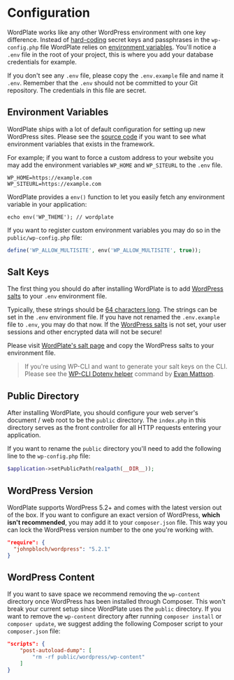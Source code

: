 # Configuration

WordPlate works like any other WordPress environment with one key difference. Instead of [hard-coding](https://en.m.wikipedia.org/wiki/Hard_coding) secret keys and passphrases in the `wp-config.php` file WordPlate relies on [environment variables](https://github.com/vlucas/phpdotenv/blob/ffcaf1dfee56c8830d83d9812efad2a98c08f02e/README.md#why-env). You'll notice a `.env` file in the root of your project, this is where you add your database credentials for example.

If you don't see any `.env` file, please copy the `.env.example` file and name it `.env`. Remember that the `.env` should not be committed to your Git repository. The credentials in this file are secret.

## Environment Variables

WordPlate ships with a lot of default configuration for setting up new WordPress sites. Please see the [source code](https://github.com/wordplate/framework/blob/6e34056cb6f0b4d4070e72b1ffbeca8300b4de9a/src/Application.php#L69-L125) if you want to see what environment variables that exists in the framework.

For example; if you want to force a custom address to your website you may add the environment variables `WP_HOME` and `WP_SITEURL` to the `.env` file.

```
WP_HOME=https://example.com
WP_SITEURL=https://example.com
```

WordPlate provides a `env()` function to let you easily fetch any environment variable in your application:

```
echo env('WP_THEME'); // wordplate
```

If you want to register custom environment variables you may do so in the `public/wp-config.php` file:

```php
define('WP_ALLOW_MULTISITE', env('WP_ALLOW_MULTISITE', true));
```

## Salt Keys

The first thing you should do after installing WordPlate is to add [WordPress salts](https://wordplate.github.io/salt) to your `.env` environment file.

Typically, these strings should be [64 characters long](https://wordplate.github.io/salt). The strings can be set in the `.env` environment file. If you have not renamed the `.env.example` file to `.env`, you may do that now. If the [WordPress salts](https://wordplate.github.io/salt) is not set, your user sessions and other encrypted data will not be secure!

Please visit [WordPlate's salt page](https://wordplate.github.io/salt) and copy the WordPress salts to your environment file.

> If you're using WP-CLI and want to generate your salt keys on the CLI. Please see the [WP-CLI Dotenv helper](https://aaemnnost.tv/wp-cli-commands/dotenv) command by [Evan Mattson](https://github.com/aaemnnosttv).

## Public Directory

After installing WordPlate, you should configure your web server's document / web root to be the `public` directory. The `index.php` in this directory serves as the front controller for all HTTP requests entering your application.

If you want to rename the `public` directory you'll need to add the following line to the `wp-config.php` file:

```php
$application->setPublicPath(realpath(__DIR__));
```

## WordPress Version

WordPlate supports WordPress 5.2+ and comes with the latest version out of the box. If you want to configure an exact version of WordPress, **which isn't recommended**, you may add it to your `composer.json` file. This way you can lock the WordPress version number to the one you're working with.

```json
"require": {
  "johnpbloch/wordpress": "5.2.1"
}
```

## WordPress Content

If you want to save space we recommend removing the `wp-content` directory once WordPress has been installed through Composer. This won't break your current setup since WordPlate uses the `public` directory. If you want to remove the `wp-content` directory after running `composer install` or `composer update`, we suggest adding the following Composer script to your `composer.json` file:

```json
"scripts": {
    "post-autoload-dump": [
        "rm -rf public/wordpress/wp-content"
    ]
}
```
